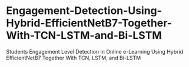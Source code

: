 # Engagement-Detection-Using-Hybrid-EfficientNetB7-Together-With-TCN-LSTM-and-Bi-LSTM
Students Engagement Level Detection in Online e-Learning Using Hybrid EfficientNetB7 Together With TCN, LSTM, and Bi-LSTM

